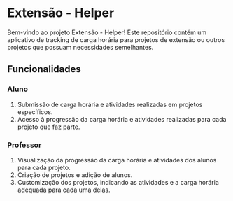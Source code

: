 # Extensão - Helper

Bem-vindo ao projeto Extensão - Helper! Este repositório contém um aplicativo de tracking de carga horária para projetos de extensão ou outros projetos que possuam necessidades semelhantes.

## Funcionalidades

### Aluno
1) Submissão de carga horária e atividades realizadas em projetos específicos.
2) Acesso à progressão da carga horária e atividades realizadas para cada projeto que faz parte.

### Professor

1) Visualização da progressão da carga horária e atividades dos alunos para cada projeto.
2) Criação de projetos e adição de alunos.
3) Customização dos projetos, indicando as atividades e a carga horária adequada para cada uma delas.
